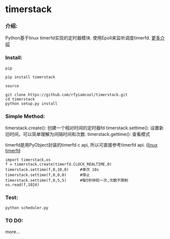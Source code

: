 # timerstack

### 介绍:

Python基于linux timerfd实现的定时器模块. 使用Epoll来监听调度timerfd.  [更多介绍](http://xiaorui.cc)

### Install:

`pip`
```
pip install timerstack
```

`source`
```
git clone https://github.com/rfyiamcool/timerstack.git
cd timerstack
python setup.py install
```

### Simple Method:

timerstack.create():   创建一个相对时间的定时器fd
timerstack.settime():  设置新旧时间，可以简单理解为间隔时间和次数.
timerstack.gettime():  查看模式

timerfd是用PyObject封装的timerfd c api, 所以可直接参考timerfd api.  ([linux timerfd ](http://man7.org/linux/man-pages/man2/timerfd_create.2.html)

```
import timerstack,os
f = timerstack.create(timerfd.CLOCK_REALTIME,0)
timerstack.settime(f,0,10,0)     #单次 10s 
timerstack.settime(f,0,0,0)      #停止 
timerstack.settime(f,0,5,5)      #每5秒钟轮一次,次数不限制
os.read(f,1024)
```

### Test:
```
python scheduler.py
```


### TO DO:
more...

